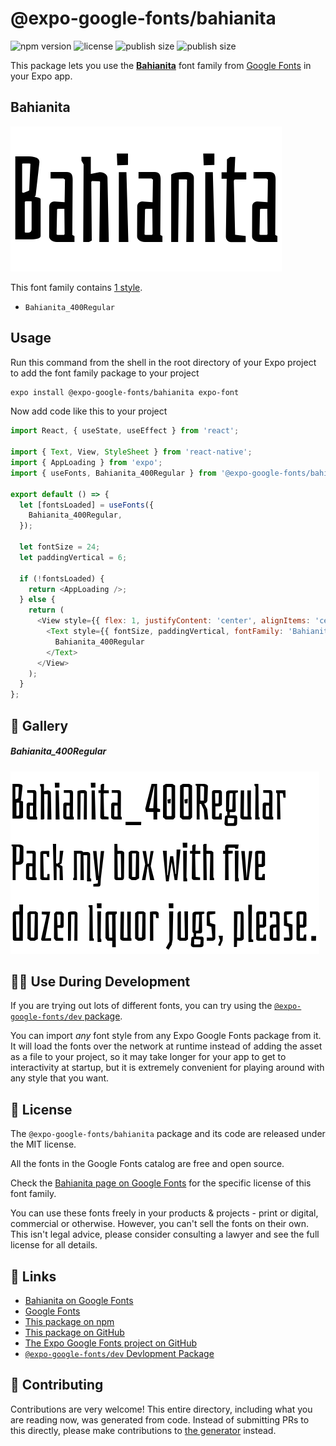 # @expo-google-fonts/bahianita

![npm version](https://flat.badgen.net/npm/v/@expo-google-fonts/bahianita)
![license](https://flat.badgen.net/github/license/expo/google-fonts)
![publish size](https://flat.badgen.net/packagephobia/install/@expo-google-fonts/bahianita)
![publish size](https://flat.badgen.net/packagephobia/publish/@expo-google-fonts/bahianita)

This package lets you use the [**Bahianita**](https://fonts.google.com/specimen/Bahianita) font family from [Google Fonts](https://fonts.google.com/) in your Expo app.

## Bahianita

![Bahianita](./font-family.png)

This font family contains [1 style](#-gallery).

- `Bahianita_400Regular`

## Usage

Run this command from the shell in the root directory of your Expo project to add the font family package to your project
```sh
expo install @expo-google-fonts/bahianita expo-font
```

Now add code like this to your project
```js
import React, { useState, useEffect } from 'react';

import { Text, View, StyleSheet } from 'react-native';
import { AppLoading } from 'expo';
import { useFonts, Bahianita_400Regular } from '@expo-google-fonts/bahianita';

export default () => {
  let [fontsLoaded] = useFonts({
    Bahianita_400Regular,
  });

  let fontSize = 24;
  let paddingVertical = 6;

  if (!fontsLoaded) {
    return <AppLoading />;
  } else {
    return (
      <View style={{ flex: 1, justifyContent: 'center', alignItems: 'center' }}>
        <Text style={{ fontSize, paddingVertical, fontFamily: 'Bahianita_400Regular' }}>
          Bahianita_400Regular
        </Text>
      </View>
    );
  }
};

```

## 🔡 Gallery

##### Bahianita_400Regular
![Bahianita_400Regular](./Bahianita_400Regular.ttf.png)


## 👩‍💻 Use During Development

If you are trying out lots of different fonts, you can try using the [`@expo-google-fonts/dev` package](https://github.com/expo/google-fonts/tree/master/font-packages/dev#readme).

You can import *any* font style from any Expo Google Fonts package from it. It will load the fonts
over the network at runtime instead of adding the asset as a file to your project, so it may take longer
for your app to get to interactivity at startup, but it is extremely convenient
for playing around with any style that you want.

## 📖 License

The `@expo-google-fonts/bahianita` package and its code are released under the MIT license.

All the fonts in the Google Fonts catalog are free and open source.

Check the [Bahianita page on Google Fonts](https://fonts.google.com/specimen/Bahianita) for the specific license of this font family.

You can use these fonts freely in your products & projects - print or digital, commercial or otherwise. However, you can't sell the fonts on their own. This isn't legal advice, please consider consulting a lawyer and see the full license for all details.

## 🔗 Links

- [Bahianita on Google Fonts](https://fonts.google.com/specimen/Bahianita)
- [Google Fonts](https://fonts.google.com/)
- [This package on npm](https://www.npmjs.com/package/@expo-google-fonts/bahianita)
- [This package on GitHub](https://github.com/expo/google-fonts/tree/master/font-packages/bahianita)
- [The Expo Google Fonts project on GitHub](https://github.com/expo/google-fonts)
- [`@expo-google-fonts/dev` Devlopment Package](https://github.com/expo/google-fonts/tree/master/font-packages/dev)

## 🤝 Contributing

Contributions are very welcome! This entire directory, including what you are reading now, was generated from code. Instead of submitting PRs to this directly, please make contributions to [the generator](https://github.com/expo/google-fonts/tree/master/packages/generator) instead.
